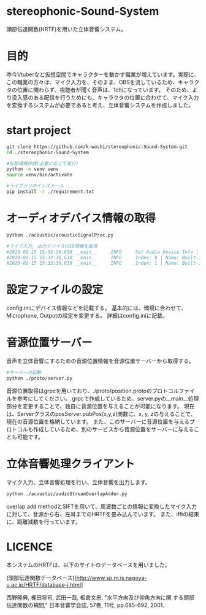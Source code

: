 # stereophonic-Sound-System

頭部伝達関数(HRTF)を用いた立体音響システム。

# 目的

昨今Vtuberなど仮想空間でキャラクターを動かす職業が増えています。実際に、この職業の方々は、マイク入力を、そのまま、OBSを流しているため、キャラクタの位置に関わらず、視聴者が聞く音声は、1chになっています。
そのため、より没入感のある配信を行うためにも、キャラクタの位置に合わせて、マイク入力を変換するシステムが必要であると考え、立体音響システムを作成しました。


# start project

```bash
git clone https://github.com/k-washi/stereophonic-Sound-System.git
cd ./stereophonic-Sound-System

#仮想環境作成(必要に応じて実行)
python -m venv venv
source venv/bin/activate

#ライブラリのインストール
pip install -r ./requirement.txt
```

# オーディオデバイス情報の取得

```bash
python ./acoustic/acousticSignalProc.py 

#マイク入力, 出力デバイスのID情報を取得
#2020-01-15 15:32:36,638 __main__     INFO     Set Audio Device Info || Index: 0 | Name: Built-in Microphone | ChannelNum: 2, 0 | SampleRate: 44100
#2020-01-15 15:32:36,638 __main__     INFO     Index: 0 | Name: Built-in Microphone | ChannelNum: in 2 out 0 | SampleRate: 44100.0
#2020-01-15 15:32:36,639 __main__     INFO     Index: 1 | Name: Built-in Output | ChannelNum: in 0 out 2 | SampleRate: 44100.0
```

# 設定ファイルの設定

config.iniにデバイス情報などを記載する。
基本的には、環境に合わせて、Microphone, Outputの設定を変更する。
詳細はconfig.iniに記載。

# 音源位置サーバー

音声を立体音響にするための音源位置情報を音源位置サーバーから取得する。

```bash
#サーバーの起動
python ./proto/server.py 
```

音源位置取得はgrpcを用いており、./proto/position.protoのプロトコルファイルを参考にしてください。
grpcで作成しているため、server.pyの__main__処理部分を変更することで、独自に音源位置を与えることが可能になります。
現在は、ServerクラスのposServer.pubPos(x,y,z)関数に、x, y, zの与えることで、現在の音源位置を格納しています。
また、このサーバーに音源位置を与えるプロトコルも作成しているため、別のサービスから音源位置をサーバーに与えることも可能です。

# 立体音響処理クライアント

マイク入力、立体音響処理を行い、立体音響を出力します。

```bash
python ./acoustic/audioStreamOverlapAdder.py 
```

overlap add methodとSIFTを用いて、周波数ごとの情報に変換したマイク入力に対して、音源から右、左耳までのHRTFを畳み込んでいます。
また、ifftの結果に、距離減数を行っています。


# LICENCE

本システムのHRTFは、以下のサイトのデータベースを用いました。

(頭部伝達関数データベース)[http://www.sp.m.is.nagoya-u.ac.jp/HRTF/database-j.html]

西野隆典, 梶田将司, 武田一哉, 板倉文忠, "水平方向及び仰角方向に関 する頭部伝達関数の補間," 日本音響学会誌, 57巻, 11号, pp.685-692, 2001.



